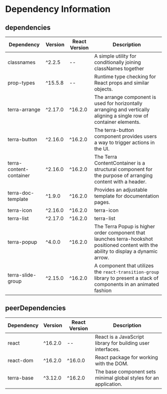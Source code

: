 # Dependency Information

## dependencies
| Dependency | Version | React Version | Description |
|-|-|-|-|
| classnames | ^2.2.5 | -- | A simple utility for conditionally joining classNames together |
| prop-types | ^15.5.8 | -- | Runtime type checking for React props and similar objects. |
| terra-arrange | ^2.17.0 | ^16.2.0 | The arrange component is used for horizontally arranging and vertically aligning a single row of container elements. |
| terra-button | ^2.16.0 | ^16.2.0 | The terra-button component provides users a way to trigger actions in the UI. |
| terra-content-container | ^2.16.0 | ^16.2.0 | The Terra ContentContainer is a structural component for the purpose of arranging content with a header. |
| terra-doc-template | ^1.9.0 | ^16.2.0 | Provides an adjustable template for documentation pages. |
| terra-icon | ^2.16.0 | ^16.2.0 | terra-icon |
| terra-list | ^2.17.0 | ^16.2.0 | terra-list |
| terra-popup | ^4.0.0 | ^16.2.0 | The Terra Popup is higher order component that launches terra-hookshot positioned content with the ability to display a dynamic arrow. |
| terra-slide-group | ^2.15.0 | ^16.2.0 | A component that utilizes the `react-transition-group` library to present a stack of components in an animated fashion |

## peerDependencies
| Dependency | Version | React Version | Description |
|-|-|-|-|
| react | ^16.2.0 | -- | React is a JavaScript library for building user interfaces. |
| react-dom | ^16.2.0 | ^16.0.0 | React package for working with the DOM. |
| terra-base | ^3.12.0 | ^16.2.0 | The base component sets minimal global styles for an application. |
